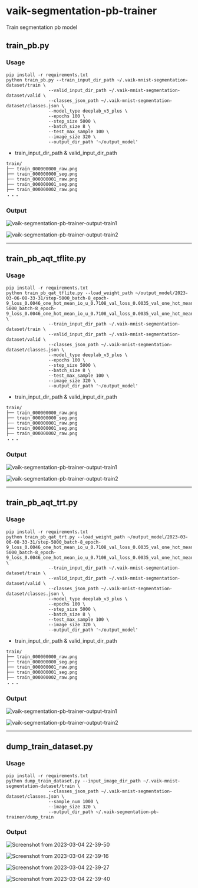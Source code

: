 # vaik-segmentation-pb-trainer

Train segmentation pb model

## train_pb.py

### Usage

```shell
pip install -r requirements.txt
python train_pb.py --train_input_dir_path ~/.vaik-mnist-segmentation-dataset/train \
                --valid_input_dir_path ~/.vaik-mnist-segmentation-dataset/valid \
                --classes_json_path ~/.vaik-mnist-segmentation-dataset/classes.json \
                --model_type deeplab_v3_plus \
                --epochs 100 \
                --step_size 5000 \
                --batch_size 8 \
                --test_max_sample 100 \
                --image_size 320 \
                --output_dir_path '~/output_model'        
```

- train_input_dir_path & valid_input_dir_path

```shell
train/
├── train_000000000_raw.png
├── train_000000000_seg.png
├── train_000000001_raw.png
├── train_000000001_seg.png
├── train_000000002_raw.png
・・・
```

### Output

![vaik-segmentation-pb-trainer-output-train1](https://user-images.githubusercontent.com/116471878/200271108-3b485be9-be4d-48f3-b185-855be8651cf6.png)

![vaik-segmentation-pb-trainer-output-train2](https://user-images.githubusercontent.com/116471878/200271111-f21fc130-02f1-4d6d-b609-26884ebb9c59.png)
 
-----
## train_pb_aqt_tflite.py

### Usage

```shell
pip install -r requirements.txt
python train_pb_qat_tflite.py --load_weight_path ~/output_model/2023-03-06-08-33-31/step-5000_batch-8_epoch-9_loss_0.0046_one_hot_mean_io_u_0.7108_val_loss_0.0035_val_one_hot_mean_io_u_0.7478/step-5000_batch-8_epoch-9_loss_0.0046_one_hot_mean_io_u_0.7108_val_loss_0.0035_val_one_hot_mean_io_u_0.7478 \ 
                --train_input_dir_path ~/.vaik-mnist-segmentation-dataset/train \
                --valid_input_dir_path ~/.vaik-mnist-segmentation-dataset/valid \
                --classes_json_path ~/.vaik-mnist-segmentation-dataset/classes.json \
                --model_type deeplab_v3_plus \
                --epochs 100 \
                --step_size 5000 \
                --batch_size 8 \
                --test_max_sample 100 \
                --image_size 320 \
                --output_dir_path '~/output_model'        
```

- train_input_dir_path & valid_input_dir_path

```shell
train/
├── train_000000000_raw.png
├── train_000000000_seg.png
├── train_000000001_raw.png
├── train_000000001_seg.png
├── train_000000002_raw.png
・・・
```

### Output

![vaik-segmentation-pb-trainer-output-train1](https://user-images.githubusercontent.com/116471878/200271108-3b485be9-be4d-48f3-b185-855be8651cf6.png)

![vaik-segmentation-pb-trainer-output-train2](https://user-images.githubusercontent.com/116471878/200271111-f21fc130-02f1-4d6d-b609-26884ebb9c59.png)
 
-----
## train_pb_aqt_trt.py

### Usage

```shell
pip install -r requirements.txt
python train_pb_qat_trt.py --load_weight_path ~/output_model/2023-03-06-08-33-31/step-5000_batch-8_epoch-9_loss_0.0046_one_hot_mean_io_u_0.7108_val_loss_0.0035_val_one_hot_mean_io_u_0.7478/step-5000_batch-8_epoch-9_loss_0.0046_one_hot_mean_io_u_0.7108_val_loss_0.0035_val_one_hot_mean_io_u_0.7478 \ 
                --train_input_dir_path ~/.vaik-mnist-segmentation-dataset/train \
                --valid_input_dir_path ~/.vaik-mnist-segmentation-dataset/valid \
                --classes_json_path ~/.vaik-mnist-segmentation-dataset/classes.json \
                --model_type deeplab_v3_plus \
                --epochs 100 \
                --step_size 5000 \
                --batch_size 8 \
                --test_max_sample 100 \
                --image_size 320 \
                --output_dir_path '~/output_model'        
```

- train_input_dir_path & valid_input_dir_path

```shell
train/
├── train_000000000_raw.png
├── train_000000000_seg.png
├── train_000000001_raw.png
├── train_000000001_seg.png
├── train_000000002_raw.png
・・・
```

### Output

![vaik-segmentation-pb-trainer-output-train1](https://user-images.githubusercontent.com/116471878/200271108-3b485be9-be4d-48f3-b185-855be8651cf6.png)

![vaik-segmentation-pb-trainer-output-train2](https://user-images.githubusercontent.com/116471878/200271111-f21fc130-02f1-4d6d-b609-26884ebb9c59.png)
 
-----

## dump_train_dataset.py

### Usage

```shell
pip install -r requirements.txt
python dump_train_dataset.py --input_image_dir_path ~/.vaik-mnist-segmentation-dataset/train \
                --classes_json_path ~/.vaik-mnist-segmentation-dataset/classes.json \
                --sample_num 1000 \
                --image_size 320 \
                --output_dir_path ~/.vaik-segmentation-pb-trainer/dump_train
```
### Output

![Screenshot from 2023-03-04 22-39-50](https://user-images.githubusercontent.com/116471878/222905607-2649cb13-72b7-4819-a99d-b518a7e77a84.png)

![Screenshot from 2023-03-04 22-39-16](https://user-images.githubusercontent.com/116471878/222905601-67d24375-36cd-4812-89d5-22be32918c46.png)

![Screenshot from 2023-03-04 22-39-27](https://user-images.githubusercontent.com/116471878/222905604-ad857f17-2315-4fc3-80d1-be6b175f69ef.png)

![Screenshot from 2023-03-04 22-39-40](https://user-images.githubusercontent.com/116471878/222905606-90301915-a4ee-4a35-9c3d-869951dbd942.png)
